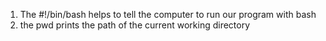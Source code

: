 1. The #!/bin/bash helps to tell the computer to run our program with bash
2. the pwd prints the path of the current working directory
